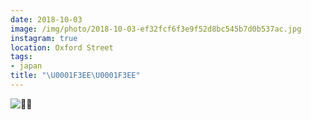 ```yaml
---
date: 2018-10-03
image: /img/photo/2018-10-03-ef32fcf6f3e9f52d8bc545b7d0b537ac.jpg
instagram: true
location: Oxford Street
tags:
- japan
title: "\U0001F3EE\U0001F3EE"
---
```


![🏮🏮](/img/photo/2018-10-03-ef32fcf6f3e9f52d8bc545b7d0b537ac.jpg)